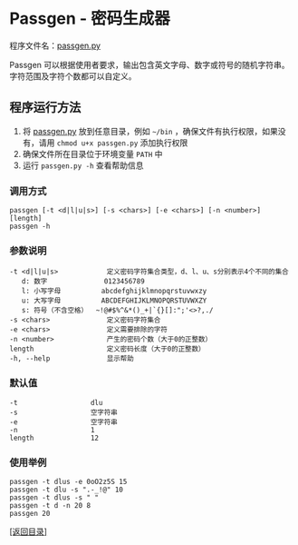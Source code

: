 Passgen - 密码生成器
====================

程序文件名：[passgen.py](../src/pyxygen/passgen.py)

Passgen 可以根据使用者要求，输出包含英文字母、数字或符号的随机字符串。字符范围及字符个数都可以自定义。

程序运行方法
------------

1. 将 [passgen.py](../src/pyxygen/passgen.py) 放到任意目录，例如 `~/bin` ，确保文件有执行权限，如果没有，请用 `chmod u+x passgen.py` 添加执行权限
2. 确保文件所在目录位于环境变量 `PATH` 中
3. 运行 `passgen.py -h` 查看帮助信息

### 调用方式

    passgen [-t <d|l|u|s>] [-s <chars>] [-e <chars>] [-n <number>] [length]
    passgen -h

### 参数说明

    -t <d|l|u|s>            定义密码字符集合类型，d、l、u、s分别表示4个不同的集合
       d: 数字              0123456789
       l: 小写字母          abcdefghijklmnopqrstuvwxzy
       u: 大写字母          ABCDEFGHIJKLMNOPQRSTUVWXZY
       s: 符号（不含空格）  ~!@#$%^&*()_+|`{}[]:";'<>?,./
    -s <chars>              定义密码字符集合
    -e <chars>              定义需要排除的字符
    -n <number>             产生的密码个数（大于0的正整数）
    length                  定义密码长度（大于0的正整数）
    -h, --help              显示帮助

### 默认值

    -t                  dlu
    -s                  空字符串
    -e                  空字符串
    -n                  1
    length              12

### 使用举例

    passgen -t dlus -e 0oO2z5S 15
    passgen -t dlu -s ".-_!@" 10
    passgen -t dlus -s " "
    passgen -t d -n 20 8
    passgen 20

[[返回目录]](../readme.md)
